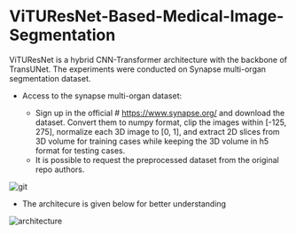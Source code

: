 # ViTUResNet-Based-Medical-Image-Segmentation
ViTUResNet is a hybrid CNN-Transformer architecture with the backbone of TransUNet.
The experiments were conducted on Synapse multi-organ segmentation dataset.

- Access to the synapse multi-organ dataset:

  -  Sign up in the official # https://www.synapse.org/ and download the dataset. Convert them to numpy format, clip the images within [-125, 275], normalize each 3D image to [0, 1], and extract 2D slices from 3D volume for training cases while keeping the 3D volume in h5 format for testing cases.
  - It is possible to request the preprocessed dataset from the original repo authors.



![git](https://user-images.githubusercontent.com/66905164/169605613-5269fa05-eb9b-4936-b616-9068b75113b2.png)


- The architecure is given below for better understanding

![architecture](https://user-images.githubusercontent.com/66905164/169606363-e8910bf8-6427-418a-af04-c0c50c8f6c62.png)
